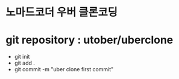 # 노마드코더 우버 클론코딩

# git repository : utober/uberclone
  - git init
  - git add .
  - git commit -m "uber clone first commit"